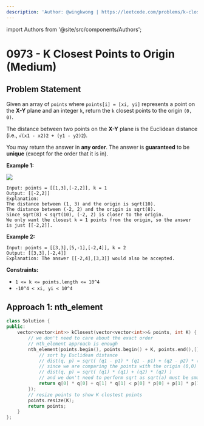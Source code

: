 ```yaml
---
description: 'Author: @wingkwong | https://leetcode.com/problems/k-closest-points-to-origin/'
---
```


import Authors from '@site/src/components/Authors';

# 0973 - K Closest Points to Origin (Medium)

## Problem Statement

Given an array of `points` where `points[i] = [xi, yi]` represents a point on the **X-Y** plane and an integer `k`, return the `k` closest points to the origin `(0, 0)`.

The distance between two points on the **X-Y** plane is the Euclidean distance (i.e., `√(x1 - x2)2 + (y1 - y2)2`).

You may return the answer in **any order**. The answer is **guaranteed** to be **unique** (except for the order that it is in).

**Example 1:**

![](https://assets.leetcode.com/uploads/2021/03/03/closestplane1.jpg)

```
Input: points = [[1,3],[-2,2]], k = 1
Output: [[-2,2]]
Explanation:
The distance between (1, 3) and the origin is sqrt(10).
The distance between (-2, 2) and the origin is sqrt(8).
Since sqrt(8) < sqrt(10), (-2, 2) is closer to the origin.
We only want the closest k = 1 points from the origin, so the answer is just [[-2,2]].
```

**Example 2:**

```
Input: points = [[3,3],[5,-1],[-2,4]], k = 2
Output: [[3,3],[-2,4]]
Explanation: The answer [[-2,4],[3,3]] would also be accepted.
```

**Constraints:**

* `1 <= k <= points.length <= 10^4`
* `-10^4 < xi, yi < 10^4`

## Approach 1: nth_element

<Authors names="@wingkwong"/>

```cpp
class Solution {
public:
    vector<vector<int>> kClosest(vector<vector<int>>& points, int K) {
        // we don't need to care about the exact order 
        // nth_element approach is enough
        nth_element(points.begin(), points.begin() + K, points.end(),[](vector<int>& q, vector<int>& p) {
            // sort by Euclidean distance
            // dist(q, p) = sqrt( (q1 - p1) * (q1 - p1) + (q2 - p2) * (q2 - p2) )
            // since we are comparing the points with the origin (0,0)
            // dist(q, p) = sqrt( (q1) * (q1) + (q2) * (q2) )
            // and we don't need to perform sqrt as sqrt(a) must be smaller than sqrt(b) if a < b
            return q[0] * q[0] + q[1] * q[1] < p[0] * p[0] + p[1] * p[1];
        });
        // resize points to show K clostest points
        points.resize(K);
        return points;
    }
};
```